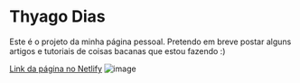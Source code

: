 # Thyago Dias
Este é o projeto da minha página pessoal. Pretendo em breve postar alguns artigos e tutoriais de coisas bacanas que estou fazendo :)


[Link da página no Netlify](https://thyagodias.netlify.com/)
![image](https://user-images.githubusercontent.com/31782296/79035569-f50b8700-7b8d-11ea-9343-f953614bf51d.png)
